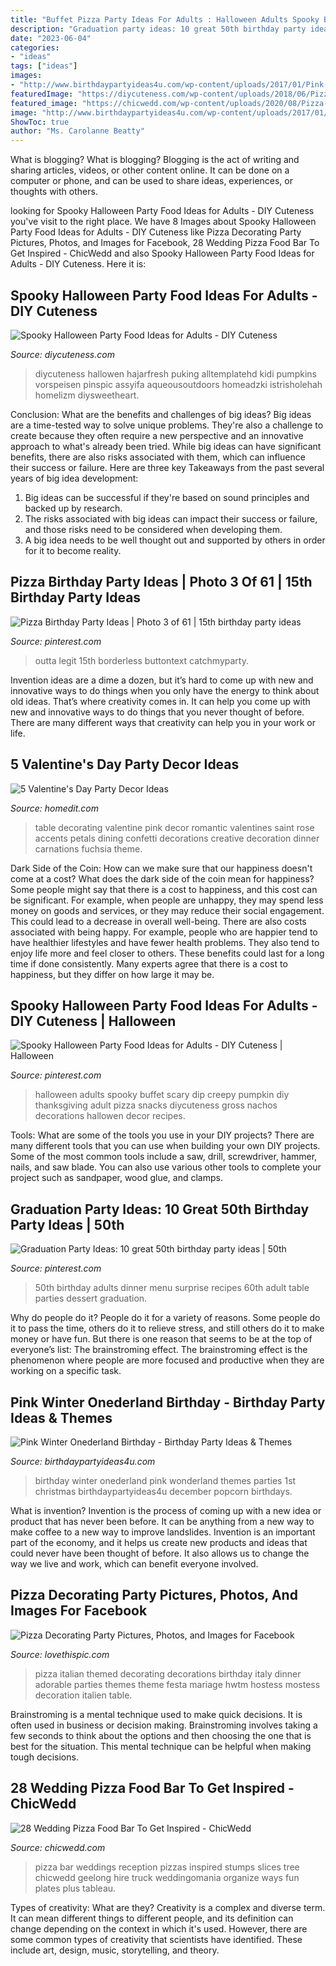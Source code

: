 ```yaml
---
title: "Buffet Pizza Party Ideas For Adults : Halloween Adults Spooky Buffet Scary Dip Creepy Pumpkin Diy Thanksgiving Adult Pizza Snacks Diycuteness Gross Nachos Decorations Hallowen Decor Recipes"
description: "Graduation party ideas: 10 great 50th birthday party ideas"
date: "2023-06-04"
categories:
- "ideas"
tags: ["ideas"]
images:
- "http://www.birthdaypartyideas4u.com/wp-content/uploads/2017/01/Pink-Winter-Onederland-Birthday-Popcorn-600x900.jpg"
featuredImage: "https://diycuteness.com/wp-content/uploads/2018/06/Pizza-Dip.jpg"
featured_image: "https://chicwedd.com/wp-content/uploads/2020/08/Pizza-Food-Bar-At-Your-Wedding-1142004194487727043.jpg"
image: "http://www.birthdaypartyideas4u.com/wp-content/uploads/2017/01/Pink-Winter-Onederland-Birthday-Popcorn-600x900.jpg"
ShowToc: true
author: "Ms. Carolanne Beatty"
---
```



What is blogging?
What is blogging? Blogging is the act of writing and sharing articles, videos, or other content online. It can be done on a computer or phone, and can be used to share ideas, experiences, or thoughts with others.

	

		
looking for Spooky Halloween Party Food Ideas for Adults - DIY Cuteness you've visit to the right place. We have 8 Images about Spooky Halloween Party Food Ideas for Adults - DIY Cuteness like Pizza Decorating Party Pictures, Photos, and Images for Facebook, 28 Wedding Pizza Food Bar To Get Inspired - ChicWedd and also Spooky Halloween Party Food Ideas for Adults - DIY Cuteness. Here it is:
		
    
## Spooky Halloween Party Food Ideas For Adults - DIY Cuteness

<img loading=lazy src="https://diycuteness.com/wp-content/uploads/2018/06/Pizza-Dip.jpg" onerror="this.onerror=null;this.src='https://tse1.mm.bing.net/th?id=OIP.Qqj0GEtpJhLKieeZ3LMyRwHaJ4&amp;pid=15.1';" alt="Spooky Halloween Party Food Ideas for Adults - DIY Cuteness">

_Source: diycuteness.com_

>diycuteness hallowen hajarfresh puking alltemplatehd kidi pumpkins vorspeisen pinspic assyifa aqueousoutdoors homeadzki istrisholehah homelizm diysweetheart. 

	

Conclusion: What are the benefits and challenges of big ideas?
Big ideas are a time-tested way to solve unique problems. They're also a challenge to create because they often require a new perspective and an innovative approach to what's already been tried. While big ideas can have significant benefits, there are also risks associated with them, which can influence their success or failure. Here are three key Takeaways from the past several years of big idea development: 
1. Big ideas can be successful if they're based on sound principles and backed up by research.
2. The risks associated with big ideas can impact their success or failure, and those risks need to be considered when developing them.
3. A big idea needs to be well thought out and supported by others in order for it to become reality.

    
## Pizza Birthday Party Ideas | Photo 3 Of 61 | 15th Birthday Party Ideas

<img loading=lazy src="https://i.pinimg.com/736x/6c/fb/e2/6cfbe277dd342274fbb287bcedd5557d--th-birthday-boys-birthday-ideas.jpg" onerror="this.onerror=null;this.src='https://tse4.mm.bing.net/th?id=OIP.Q3YvU1WRqkDoqoe85N8ZcgHaLG&amp;pid=15.1';" alt="Pizza Birthday Party Ideas | Photo 3 of 61 | 15th birthday party ideas">

_Source: pinterest.com_

>outta legit 15th borderless buttontext catchmyparty. 

	

Invention ideas are a dime a dozen, but it’s hard to come up with new and innovative ways to do things when you only have the energy to think about old ideas. That’s where creativity comes in. It can help you come up with new and innovative ways to do things that you never thought of before. There are many different ways that creativity can help you in your work or life.

    
## 5 Valentine&#039;s Day Party Decor Ideas

<img loading=lazy src="http://cdn.homedit.com/wp-content/uploads/2013/01/contemporary-valentines-day-dining-room.jpg" onerror="this.onerror=null;this.src='https://tse2.mm.bing.net/th?id=OIP.U1c8Uk3Gz4ckp2OuI6mDyQHaLH&amp;pid=15.1';" alt="5 Valentine&#039;s Day Party Decor Ideas">

_Source: homedit.com_

>table decorating valentine pink decor romantic valentines saint rose accents petals dining confetti decorations creative decoration dinner carnations fuchsia theme. 

	

Dark Side of the Coin: How can we make sure that our happiness doesn't come at a cost?
What does the dark side of the coin mean for happiness?
Some people might say that there is a cost to happiness, and this cost can be significant. For example, when people are unhappy, they may spend less money on goods and services, or they may reduce their social engagement. This could lead to a decrease in overall well-being.
There are also costs associated with being happy. For example, people who are happier tend to have healthier lifestyles and have fewer health problems. They also tend to enjoy life more and feel closer to others. These benefits could last for a long time if done consistently.
Many experts agree that there is a cost to happiness, but they differ on how large it may be.

    
## Spooky Halloween Party Food Ideas For Adults - DIY Cuteness | Halloween

<img loading=lazy src="https://i.pinimg.com/736x/81/7d/d3/817dd3a260e36bab6d8214c13b8b217e.jpg" onerror="this.onerror=null;this.src='https://tse4.mm.bing.net/th?id=OIP.7nr1geqUCQVH9Irq5Fm8AQHaJ4&amp;pid=15.1';" alt="Spooky Halloween Party Food Ideas for Adults - DIY Cuteness | Halloween">

_Source: pinterest.com_

>halloween adults spooky buffet scary dip creepy pumpkin diy thanksgiving adult pizza snacks diycuteness gross nachos decorations hallowen decor recipes. 

	

Tools: What are some of the tools you use in your DIY projects?
There are many different tools that you can use when building your own DIY projects. Some of the most common tools include a saw, drill, screwdriver, hammer, nails, and saw blade. You can also use various other tools to complete your project such as sandpaper, wood glue, and clamps.

    
## Graduation Party Ideas: 10 Great 50th Birthday Party Ideas | 50th

<img loading=lazy src="https://i.pinimg.com/736x/dc/2f/7c/dc2f7c12abbeea26894149a7aa8d741f--th-birthday-party-surprise-birthday.jpg" onerror="this.onerror=null;this.src='https://tse1.mm.bing.net/th?id=OIP.7OZWCn2u2Ern4ulQ850d4wHaFL&amp;pid=15.1';" alt="Graduation Party Ideas: 10 great 50th birthday party ideas | 50th">

_Source: pinterest.com_

>50th birthday adults dinner menu surprise recipes 60th adult table parties dessert graduation. 

	

Why do people do it?
People do it for a variety of reasons. Some people do it to pass the time, others do it to relieve stress, and still others do it to make money or have fun. But there is one reason that seems to be at the top of everyone’s list: The brainstroming effect. The brainstroming effect is the phenomenon where people are more focused and productive when they are working on a specific task.

    
## Pink Winter Onederland Birthday - Birthday Party Ideas &amp; Themes

<img loading=lazy src="http://www.birthdaypartyideas4u.com/wp-content/uploads/2017/01/Pink-Winter-Onederland-Birthday-Popcorn-600x900.jpg" onerror="this.onerror=null;this.src='https://tse2.mm.bing.net/th?id=OIP.RdHhiemrGLlsQoXqvZJEkQHaLH&amp;pid=15.1';" alt="Pink Winter Onederland Birthday - Birthday Party Ideas &amp; Themes">

_Source: birthdaypartyideas4u.com_

>birthday winter onederland pink wonderland themes parties 1st christmas birthdaypartyideas4u december popcorn birthdays. 

	

What is invention?
Invention is the process of coming up with a new idea or product that has never been before. It can be anything from a new way to make coffee to a new way to improve landslides. 
Invention is an important part of the economy, and it helps us create new products and ideas that could never have been thought of before. It also allows us to change the way we live and work, which can benefit everyone involved.

    
## Pizza Decorating Party Pictures, Photos, And Images For Facebook

<img loading=lazy src="http://www.lovethispic.com/uploaded_images/60434-Pizza-Decorating-Party.jpg" onerror="this.onerror=null;this.src='https://tse1.mm.bing.net/th?id=OIP.3cItIoVh0mEoJx6G_ZwY_wHaKJ&amp;pid=15.1';" alt="Pizza Decorating Party Pictures, Photos, and Images for Facebook">

_Source: lovethispic.com_

>pizza italian themed decorating decorations birthday italy dinner adorable parties themes theme festa mariage hwtm hostess mostess decoration italien table. 

	

Brainstroming is a mental technique used to make quick decisions. It is often used in business or decision making. Brainstroming involves taking a few seconds to think about the options and then choosing the one that is best for the situation. This mental technique can be helpful when making tough decisions.

    
## 28 Wedding Pizza Food Bar To Get Inspired - ChicWedd

<img loading=lazy src="https://chicwedd.com/wp-content/uploads/2020/08/Pizza-Food-Bar-At-Your-Wedding-1142004194487727043.jpg" onerror="this.onerror=null;this.src='https://tse3.mm.bing.net/th?id=OIP.O4El-UphcWvhV_hAKHwtbgHaLH&amp;pid=15.1';" alt="28 Wedding Pizza Food Bar To Get Inspired - ChicWedd">

_Source: chicwedd.com_

>pizza bar weddings reception pizzas inspired stumps slices tree chicwedd geelong hire truck weddingomania organize ways fun plates plus tableau. 

	

Types of creativity: What are they?
Creativity is a complex and diverse term. It can mean different things to different people, and its definition can change depending on the context in which it's used. However, there are some common types of creativity that scientists have identified. These include art, design, music, storytelling, and
theory.

